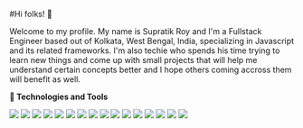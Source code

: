 #Hi folks! 👋

Welcome to my profile. My name is Supratik Roy and I'm a Fullstack Engineer based out of Kolkata, West Bengal, India, specializing in Javascript and its related frameworks. I'm also techie who spends his time trying to learn new things and come up with small projects that will help me understand certain concepts better and I hope others coming accross them will benefit as well.

**:wrench: Technologies and Tools**

![](https://img.shields.io/badge/OS-Windows-informational?style=flat&logo=windows&logoColor=white&color=2bbc8a) ![](https://img.shields.io/badge/OS-Linux-informational?style=flat&logo=linux&logoColor=white&color=2bbc8a) ![](https://img.shields.io/badge/Editor-VS_Code-informational?style=flat&logo=visualstudiocode&logoColor=white&color=2bbc8a) ![](https://img.shields.io/badge/Code-Node_JS-informational?style=flat&logo=nodedotjs&logoColor=white&color=2bbc8a) ![](https://img.shields.io/badge/Code-JavaScript-informational?style=flat&logo=javascript&logoColor=white&color=2bbc8a) ![](https://img.shields.io/badge/Code-Angular-informational?style=flat&logo=angular&logoColor=white&color=2bbc8a) ![](https://img.shields.io/badge/Code-React-informational?style=flat&logo=react&logoColor=white&color=2bbc8a) ![](https://img.shields.io/badge/Code-Electron-informational?style=flat&logo=electron&logoColor=white&color=2bbc8a) ![](https://img.shields.io/badge/Shell-Windows_Terminal-informational?style=flat&logo=windowsterminal&logoColor=white&color=2bbc8a) ![](https://img.shields.io/badge/Shell-Bash-informational?style=flat&logo=gnubash&logoColor=white&color=2bbc8a) ![](https://img.shields.io/badge/Tools-MySQL-informational?style=flat&logo=mysql&logoColor=white&color=2bbc8a) ![](https://img.shields.io/badge/Tools-MongoDB-informational?style=flat&logo=mongodb&logoColor=white&color=2bbc8a) ![](https://img.shields.io/badge/Tools-PostgreSQL-informational?style=flat&logo=postgresql&logoColor=white&color=2bbc8a) ![](https://img.shields.io/badge/Tools-Docker-informational?style=flat&logo=docker&logoColor=white&color=2bbc8a) ![](https://img.shields.io/badge/Cloud-AWS-informational?style=flat&logo=amazonaws&logoColor=white&color=2bbc8a) ![](https://img.shields.io/badge/Cloud-Heroku-informational?style=flat&logo=heroku&logoColor=white&color=2bbc8a)
